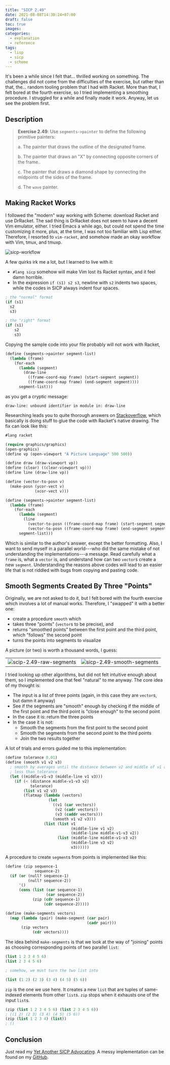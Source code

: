```yaml
---
title: "SICP 2.49"
date: 2021-08-08T14:30:24+07:00
draft: false
toc: true
images:
categories:
  - explanation
  - reference
tags:
  - lisp
  - sicp
  - scheme
---
```


It's been a while since I felt that... thrilled working on something. The
challenges did not come from the difficulties of the exercise, but rather than
that, the... random tooling problem that I had with Racket. More than that, I
felt bored at the fourth exercise, so I tried implementing a smoothing
procedure. I struggled for a while and finally made it work. Anyway, let us see
the problem first.

## Description

> **Exercise 2.49**: Use `segments->painter` to define the following primitive
> painters:
> 
> a. The painter that draws the outline of the designated frame.
> 
> b. The painter that draws an "X" by connecting opposite corners of the frame..
> 
> c. The painter that draws a diamond shape by connecting the midpoints of the
> sides of the frame.
> 
> d. The `wave` painter.

## Making Racket Works

I followed the "modern" way working with Scheme: download Racket and use
DrRacket. The sad thing is DrRacket does not seem to have a decent Vim emulator,
either. I tried Emacs a while ago, but could not spend the time customizing it
more, plus, at the time, I was not too familiar with Lisp either. Therefore, I
resorted to `vim-racket`, and somehow made an okay workflow with Vim, tmux,
and tmuxp.

![sicp-workflow](../images/sicp-workflow.png)

A few quirks irk me a lot, but I learned to live with it:

- `#lang sicp` somehow will make Vim lost its Racket syntax, and it feel damn
  horrible.
- In the expression `if (s1) s2 s3`, newline with `s2` indents two spaces, while
  the codes in SICP always indent four spaces.

```lisp
; the "normal" format
(if (s1)
  s2
  s3)

; the "right" format
(if (s1)
    s2
    s3)
```

Copying the sample code into your file probably will not work with Racket,

```lisp
(define (segments->painter segment-list)   
  (lambda (frame)
    (for-each
      (lambda (segment)
        (draw-line
          ((frame-coord-map frame) (start-segment segment))
          ((frame-coord-map frame) (end-segment segment))))
      segment-list)))
```

as you get a cryptic message:

```
draw-line: unbound identifier in module in: draw-line
```

Researching leads you to quite thorough answers on
[Stackoverflow](https://stackoverflow.com/questions/13592352/compiling-sicp-picture-exercises-in-drracket),
which basically is doing stuff to glue the code with Racket's native drawing.
The fix can look like this:

```lisp
#lang racket

(require graphics/graphics)
(open-graphics)
(define vp (open-viewport "A Picture Language" 500 500))

(define draw (draw-viewport vp))
(define (clear) ((clear-viewport vp)))
(define line (draw-line vp))

(define (vector-to-posn v)
  (make-posn (ycor-vect v)
             (xcor-vect v)))

(define (segments->painter segment-list)   
  (lambda (frame)
    (for-each
      (lambda (segment)
        (line
          (vector-to-posn ((frame-coord-map frame) (start-segment segment)))
          (vector-to-posn ((frame-coord-map frame) (end-segment segment)))))
      segment-list)))
```

Which is similar to the author's answer, except the better formatting. Also, I
want to send myself in a parallel world---who did the same mistake of not
understanding the implementations---a message. Read carefully what a `frame` is,
what a `vector` is, and understand how can two `vector`s create a new `segment`.
Understanding the reasons above codes will lead to an easier life that is not
riddled with bugs from copying and pasting code.

## Smooth Segments Created By Three "Points"

Originally, we are not asked to do it, but I felt bored with the fourth exercise
which involves a lot of manual works. Therefore, I "swapped" it with a better
one:

- create a procedure `smooth` which
- takes three "points" (`vector`s to be precise), and
- returns "smoothed points" between the first point and the third point, which
  "follows" the second point
- turns the points into segments to visualize

A picture (or two) is worth a thousand words, I guess:

|                                                                 |                                                                       |
| ---                                                             | ---                                                                   |
| ![scip-2.49-raw-segments](../images/scip-2.49-raw-segments.png) | ![sicp-2.49-smooth-segments](../images/sicp-2.49-smooth-segments.png) |

I tried looking up other algorithms, but did not felt intuitive enough about
them, so I implemented one that feel "natural" to me anyway. The core idea of
my thought is:

- The input is a list of three points (again, in this case they are `vector`s,
  but damn it anyway)
- See if the segments are "smooth" enough by checking if the middle of the
  first point and the third point is "close enough" to the second point
- In the case it is: return the three points
- In the case it is not:
    - Smooth the segments from the first point to the second point
    - Smooth the segments from the second point to the third points
    - Join the two results together

A lot of trials and errors guided me to this implementation:

```lisp
(define tolerance 0.01)
(define (smooth v1 v2 v3)
  ; smooth by averages until the distance between v2 and middle of v1 and v3 is
  ; less than tolerance
  (let ((middle-v1-v3 (middle-line v1 v3)))
    (if (< (distance middle-v1-v3 v2)
           tolerance)
        (list v1 v2 v3)
        (flatmap (lambda (vectors)
                   (let
                     ((v1 (car vectors))
                      (v2 (cadr vectors))
                      (v3 (caddr vectors)))
                     (smooth v1 v2 v3)))
                 (list (list v1
                             (middle-line v1 v2)
                             (middle-line middle-v1-v3 v2))
                       (list (middle-line middle-v1-v3 v2)
                             (middle-line v3 v2)
                             v3))))))
```

A procedure to create `segment`s  from points is implemented like this:

```lisp
(define (zip sequence-1
             sequence-2)
  (if (or (null? sequence-1)
          (null? sequence-2))
      '()
      (cons (list (car sequence-1)
                  (car sequence-2))
            (zip (cdr sequence-1)
                 (cdr sequence-2)))))

(define (make-segments vectors)
  (map (lambda (pair) (make-segment (car pair)
                                    (cadr pair)))
       (zip vectors
            (cdr vectors))))
```

The idea behind `make-segments` is that we look at the way of "joining"
points as choosing corresponding points of two parallel `list`:

```lisp
(list 1 2 3 4 5 6)
(list 2 3 4 5 6)

; somehow, we must turn the two list into

(list (1 2) (2 3) (3 4) (4 5) (5 6))
```

`zip` is the one we use here. It creates a new `list` that are tuples of
same-indexed elements from other `list`s. `zip` stops when it exhausts one of
the input `list`s.

```lisp
(zip (list 1 2 3 4 5 6) (list 2 3 4 5 6))
; ((1 2) (2 3) (3 4) (4 5) (5 6))
(zip (list 1 2 3 4) (list))
; ()
```

## Conclusion

Just read my [Yet Another SICP Advocating](../yet-another-sicp-advocating). A
messy implementation can be found on my
[GitHub](https://github.com/thanhnguyen2187/sicp-notes/blob/master/chapter-2/exercise-2.49.rkt).
